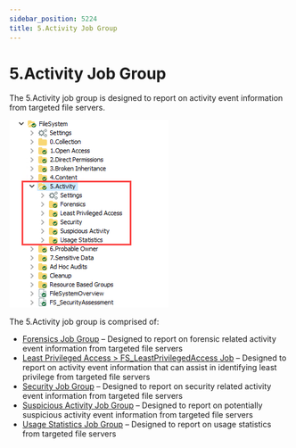```yaml
---
sidebar_position: 5224
title: 5.Activity Job Group
---
```


# 5.Activity Job Group

The 5.Activity job group is designed to report on activity event information from targeted file servers.

![5.Activity Job Group in the Jobs Tree](../../../../../../../static/images/AccessAnalyzer_12.0/Content/Resources/Images/EnterpriseAuditor/Solutions/FileSystem/Activity/JobsTree.png "5.Activity Job Group in the Jobs Tree")

The 5.Activity job group is comprised of:

* [Forensics Job Group](Forensics/Overview "Forensics Job Group") – Designed to report on forensic related activity event information from targeted file servers
* [Least Privileged Access > FS\_LeastPrivilegedAccess Job](FS_LeastPrivilegedAccess "Least Privileged Access > FS_LeastPrivilegedAccess Job") – Designed to report on activity event information that can assist in identifying least privilege from targeted file servers
* [Security Job Group](Security/Overview "Security Job Group") – Designed to report on security related activity event information from targeted file servers
* [Suspicious Activity Job Group](SuspiciousActivity/Overview "Suspicious Activity Job Group") – Designed to report on potentially suspicious activity event information from targeted file servers
* [Usage Statistics Job Group](UsageStatistics/Overview "Usage Statistics Job Group") – Designed to report on usage statistics from targeted file servers